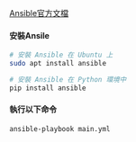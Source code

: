 [Ansible官方文檔](https://docs.ansible.com/ansible/latest/collections/ansible/builtin/apt_module.html)

#### 安裝Ansile
```bash
# 安裝 Ansible 在 Ubuntu 上
sudo apt install ansible

# 安裝 Ansible 在 Python 環境中
pip install ansible
```

#### 執行以下命令
```bash
ansible-playbook main.yml
```
